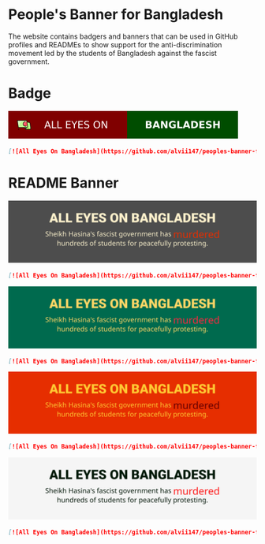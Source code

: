 # People's Banner for Bangladesh

The website contains badgers and banners that can be used in GitHub profiles and READMEs to show support for the anti-discrimination movement led by the students of Bangladesh against the fascist government.

# Badge

[![All Eyes On Bangladesh](https://github.com/alvii147/peoples-banner-for-bangladesh/blob/main/badges/all-eyes-on-bangladesh-badge.svg)](https://www.aljazeera.com/program/newsfeed/2024/7/24/bangladeshs-deadly-protests-explained)

```md
[![All Eyes On Bangladesh](https://github.com/alvii147/peoples-banner-for-bangladesh/blob/main/badges/all-eyes-on-bangladesh-badge.svg)](https://www.aljazeera.com/program/newsfeed/2024/7/24/bangladeshs-deadly-protests-explained)
```

# README Banner

[![All Eyes On Bangladesh](https://github.com/alvii147/peoples-banner-for-bangladesh/blob/main/github/banner-black.svg)](https://www.aljazeera.com/program/newsfeed/2024/7/24/bangladeshs-deadly-protests-explained)

```md
[![All Eyes On Bangladesh](https://github.com/alvii147/peoples-banner-for-bangladesh/blob/main/github/banner-black.svg)](https://www.aljazeera.com/program/newsfeed/2024/7/24/bangladeshs-deadly-protests-explained)
```

[![All Eyes On Bangladesh](https://github.com/alvii147/peoples-banner-for-bangladesh/blob/main/github/banner-green.svg)](https://www.aljazeera.com/program/newsfeed/2024/7/24/bangladeshs-deadly-protests-explained)

```md
[![All Eyes On Bangladesh](https://github.com/alvii147/peoples-banner-for-bangladesh/blob/main/github/banner-green.svg)](https://www.aljazeera.com/program/newsfeed/2024/7/24/bangladeshs-deadly-protests-explained)
```

[![All Eyes On Bangladesh](https://github.com/alvii147/peoples-banner-for-bangladesh/blob/main/github/banner-red.svg)](https://www.aljazeera.com/program/newsfeed/2024/7/24/bangladeshs-deadly-protests-explained)

```md
[![All Eyes On Bangladesh](https://github.com/alvii147/peoples-banner-for-bangladesh/blob/main/github/banner-red.svg)](https://www.aljazeera.com/program/newsfeed/2024/7/24/bangladeshs-deadly-protests-explained)
```

[![All Eyes On Bangladesh](https://github.com/alvii147/peoples-banner-for-bangladesh/blob/main/github/banner-white.svg)](https://www.aljazeera.com/program/newsfeed/2024/7/24/bangladeshs-deadly-protests-explained)

```md
[![All Eyes On Bangladesh](https://github.com/alvii147/peoples-banner-for-bangladesh/blob/main/github/banner-white.svg)](https://www.aljazeera.com/program/newsfeed/2024/7/24/bangladeshs-deadly-protests-explained)
```
